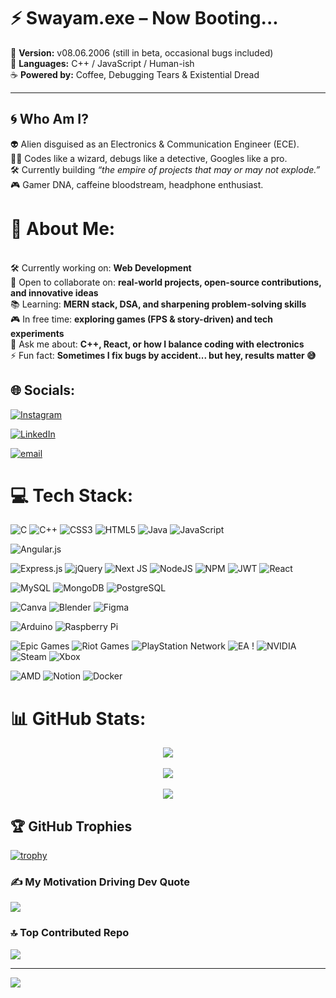 
<!-- landing  -->

# ⚡ Swayam.exe – Now Booting...

🚀 **Version:** v08.06.2006 (still in beta, occasional bugs included)  
💾 **Languages:** C++ / JavaScript / Human-ish  
☕ **Powered by:** Coffee, Debugging Tears & Existential Dread  

---

## 🌀 Who Am I?  

👽 Alien disguised as an Electronics & Communication Engineer (ECE).  
🧑‍💻 Codes like a wizard, debugs like a detective, Googles like a pro.  
🛠️ Currently building *“the empire of projects that may or may not explode.”*  
🎮 Gamer DNA, caffeine bloodstream, headphone enthusiast.  





# 💫 About Me:
<br>🛠️ Currently working on: **Web Development**  <br>🤝 Open to collaborate on: **real-world projects, open-source contributions, and innovative ideas**  <br>📚 Learning: **MERN stack, DSA, and sharpening problem-solving skills**  <br>🎮 In free time: **exploring games (FPS & story-driven) and tech experiments**  <br>💬 Ask me about: **C++, React, or how I balance coding with electronics**  <br>⚡ Fun fact: **Sometimes I fix bugs by accident... but hey, results matter 😅**  <br>


## 🌐 Socials:
[![Instagram](https://img.shields.io/badge/Instagram-%23E4405F.svg?logo=Instagram&logoColor=white)](https://instagram.com/swayam_w06)

[![LinkedIn](https://img.shields.io/badge/LinkedIn-%230077B5.svg?logo=linkedin&logoColor=white)](https://linkedin.com/in/SwayamWakodikar)

<!-- [![LinkedIn](https://img.shields.io/badge/LinkedIn-%230077B5.svg?logo=linkedin&logoColor=white)](https://linkedin.com/in/Swayam Wakodikar )  -->
[![email](https://img.shields.io/badge/Email-D14836?logo=gmail&logoColor=white)](mailto:swayam.w06@gmail.com) 

# 💻 Tech Stack:


<!-- languages -->


![C](https://img.shields.io/badge/c-%2300599C.svg?style=for-the-badge&logo=c&logoColor=white) 
![C++](https://img.shields.io/badge/c++-%2300599C.svg?style=for-the-badge&logo=c%2B%2B&logoColor=white) ![CSS3](https://img.shields.io/badge/css3-%231572B6.svg?style=for-the-badge&logo=css3&logoColor=white) ![HTML5](https://img.shields.io/badge/html5-%23E34F26.svg?style=for-the-badge&logo=html5&logoColor=white) 
![Java](https://img.shields.io/badge/java-%23ED8B00.svg?style=for-the-badge&logo=openjdk&logoColor=white) 
![JavaScript](https://img.shields.io/badge/javascript-%23323330.svg?style=for-the-badge&logo=javascript&logoColor=%23F7DF1E) 


<!-- frameworks -->

![Angular.js](https://img.shields.io/badge/angular.js-%23E23237.svg?style=for-the-badge&logo=angularjs&logoColor=white) 
<!-- ![Angular](https://img.shields.io/badge/angular-%23DD0031.svg?style=for-the-badge&logo=angular&logoColor=white)  -->
![Express.js](https://img.shields.io/badge/express.js-%23404d59.svg?style=for-the-badge&logo=express&logoColor=%2361DAFB) 
![jQuery](https://img.shields.io/badge/jquery-%230769AD.svg?style=for-the-badge&logo=jquery&logoColor=white) 
![Next JS](https://img.shields.io/badge/Next-black?style=for-the-badge&logo=next.js&logoColor=white) ![NodeJS](https://img.shields.io/badge/node.js-6DA55F?style=for-the-badge&logo=node.js&logoColor=white) ![NPM](https://img.shields.io/badge/NPM-%23CB3837.svg?style=for-the-badge&logo=npm&logoColor=white) ![JWT](https://img.shields.io/badge/JWT-black?style=for-the-badge&logo=JSON%20web%20tokens) ![React](https://img.shields.io/badge/react-%2320232a.svg?style=for-the-badge&logo=react&logoColor=%2361DAFB) 
<!-- ![React Native](https://img.shields.io/badge/react_native-%2320232a.svg?style=for-the-badge&logo=react&logoColor=%2361DAFB)  -->
<!-- ![Web3.js](https://img.shields.io/badge/web3.js-F16822?style=for-the-badge&logo=web3.js&logoColor=white)  -->



<!-- databases -->

![MySQL](https://img.shields.io/badge/mysql-4479A1.svg?style=for-the-badge&logo=mysql&logoColor=white) ![MongoDB](https://img.shields.io/badge/MongoDB-%234ea94b.svg?style=for-the-badge&logo=mongodb&logoColor=white) ![PostgreSQL](https://img.shields.io/badge/postgresql-4169e1?style=for-the-badge&logo=postgresql&logoColor=white) 
<!-- ![MicrosoftSQLServer](https://img.shields.io/badge/Microsoft%20SQL%20Server-CC2927?style=for-the-badge&logo=microsoft%20sql%20server&logoColor=white)  -->






![Canva](https://img.shields.io/badge/Canva-%2300C4CC.svg?style=for-the-badge&logo=Canva&logoColor=white) 
![Blender](https://img.shields.io/badge/blender-%23F5792A.svg?style=for-the-badge&logo=blender&logoColor=white) 
![Figma](https://img.shields.io/badge/figma-%23F24E1E.svg?style=for-the-badge&logo=figma&logoColor=white) 

<!-- hardware -->

![Arduino](https://img.shields.io/badge/-Arduino-00979D?style=for-the-badge&logo=Arduino&logoColor=white) 
![Raspberry Pi](https://img.shields.io/badge/-Raspberry_Pi-C51A4A?style=for-the-badge&logo=Raspberry-Pi) 


<!-- games -->


![Epic Games](https://img.shields.io/badge/epicgames-%23313131.svg?style=for-the-badge&logo=epicgames&logoColor=white) 
![Riot Games](https://img.shields.io/badge/riotgames-D32936.svg?style=for-the-badge&logo=riotgames&logoColor=white) 
![PlayStation Network](https://img.shields.io/badge/PSN-%230070D1.svg?style=for-the-badge&logo=Playstation&logoColor=white) 
![EA](https://img.shields.io/badge/ea-%23000000.svg?style=for-the-badge&logo=ea&logoColor=white) !
![NVIDIA](https://img.shields.io/badge/nVIDIA-%2376B900.svg?style=for-the-badge&logo=nVIDIA&logoColor=white) 
![Steam](https://img.shields.io/badge/steam-%23000000.svg?style=for-the-badge&logo=steam&logoColor=white) ![Xbox](https://img.shields.io/badge/xbox-%23107C10.svg?style=for-the-badge&logo=xbox&logoColor=white) 

<!-- software -->

![AMD](https://img.shields.io/badge/AMD-%23000000.svg?style=for-the-badge&logo=amd&logoColor=white) ![Notion](https://img.shields.io/badge/Notion-%23000000.svg?style=for-the-badge&logo=notion&logoColor=white) ![Docker](https://img.shields.io/badge/docker-%230db7ed.svg?style=for-the-badge&logo=docker&logoColor=white)





# 📊 GitHub Stats:


<div align = "center">
 <img src= "https://github-readme-stats.vercel.app/api?username=SwayamWakodikar&theme=tokyonight&hide_border=false&include_all_commits=true&count_private=false
 " >
</div>
<br/>


<div align = "center">
 <img src= "https://nirzak-streak-stats.vercel.app/?user=SwayamWakodikar&theme=tokyonight&hide_border=false" >
</div>
<br/>
<div align = "center">
 <img src= "https://github-readme-stats.vercel.app/api/top-langs/?username=SwayamWakodikar&theme=tokyonight&hide_border=false&include_all_commits=true&count_private=false&layout=compact" >
</div>



## 🏆 GitHub Trophies
[![trophy](https://github-profile-trophy.vercel.app/?username=ryo-ma&theme=onedark)](https://github.com/ryo-ma/github-profile-trophy)

### ✍️ My Motivation Driving Dev Quote
![](https://quotes-github-readme.vercel.app/api?type=horizontal&theme=radical)

### 🔝 Top Contributed Repo
![](https://github-contributor-stats.vercel.app/api?username=SwayamWakodikar&limit=5&theme=dark&combine_all_yearly_contributions=true)

---
[![](https://visitcount.itsvg.in/api?id=SwayamWakodikar&icon=0&color=0)](https://visitcount.itsvg.in)

<!-- Proudly created with GPRM ( https://gprm.itsvg.in ) -->
